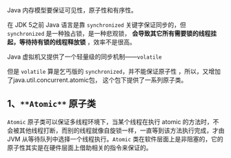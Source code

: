 Java 内存模型要保证可见性，原子性和有序性。

在 JDK 5之前 Java 语言是靠 `synchronized` 关键字保证同步的，但 `synchronized` 是一种独占锁，是一种悲观锁， **会导致其它所有需要锁的线程挂起，等待持有锁的线程释放锁** ，效率不是很高。

Java 虚拟机又提供了一个轻量级的同步机制——`volatile`

但是 `volatile` 算是乞丐版的 `synchronized`，并不能保证原子性 ，所以，又增加了java.util.concurrent.atomic包， 这个包下提供了一系列原子类。

## 1、`**Atomic**` 原子类

`Atomic` 原子类可以保证多线程环境下，当某个线程在执行 atomic 的方法时，不会被其他线程打断，而别的线程就像自旋锁一样，一直等到该方法执行完成，才由 JVM 从等待队列中选择一个线程执行。`Atomic` 类在软件层面上是非阻塞的，它的原子性其实是在硬件层面上借助相关的指令来保证的。